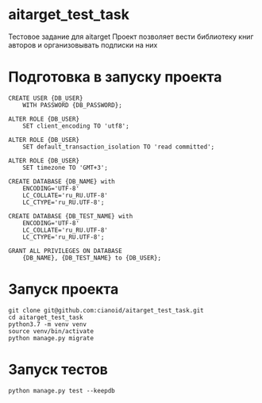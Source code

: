 # aitarget_test_task
Тестовое задание для aitarget
Проект позволяет вести библиотеку книг авторов и организовывать 
подписки на них

# Подготовка в запуску проекта

```
CREATE USER {DB_USER} 
    WITH PASSWORD {DB_PASSWORD};

ALTER ROLE {DB_USER} 
    SET client_encoding TO 'utf8';

ALTER ROLE {DB_USER} 
    SET default_transaction_isolation TO 'read committed';

ALTER ROLE {DB_USER} 
    SET timezone TO 'GMT+3';

CREATE DATABASE {DB_NAME} with 
    ENCODING='UTF-8' 
    LC_COLLATE='ru_RU.UTF-8' 
    LC_CTYPE='ru_RU.UTF-8';

CREATE DATABASE {DB_TEST_NAME} with 
    ENCODING='UTF-8' 
    LC_COLLATE='ru_RU.UTF-8' 
    LC_CTYPE='ru_RU.UTF-8';

GRANT ALL PRIVILEGES ON DATABASE 
    {DB_NAME}, {DB_TEST_NAME} to {DB_USER};  
```

# Запуск проекта

```
git clone git@github.com:cianoid/aitarget_test_task.git
cd aitarget_test_task
python3.7 -m venv venv
source venv/bin/activate
python manage.py migrate
```

# Запуск тестов

```
python manage.py test --keepdb
```
